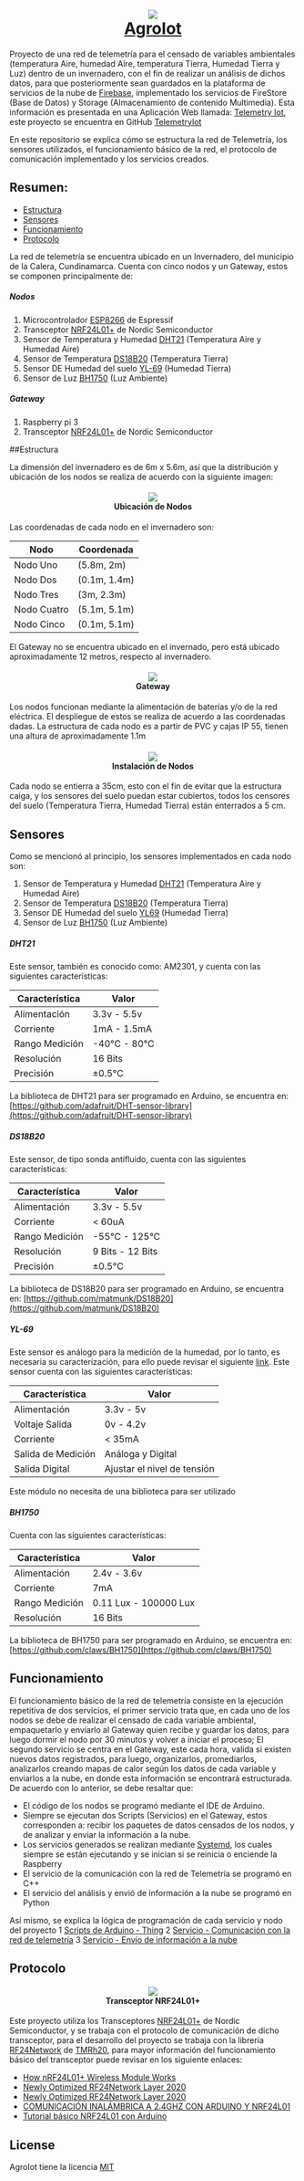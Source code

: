 <h1 align="center">
  <img src="logo.png"/><br/>
  <a href="https://telemetry-iot.herokuapp.com/">AgroIot</a>
</h1>


Proyecto de una red de telemetría para el censado de variables ambientales (temperatura Aire, humedad Aire, temperatura Tierra, Humedad Tierra y Luz) dentro de un invernadero, con el fin de realizar un análisis de dichos datos, para que posteriormente sean guardados en la plataforma de servicios de la nube de [Firebase](https://firebase.google.com/), implementado los servicios de FireStore (Base de Datos) y Storage (Almacenamiento de contenido Multimedia). Esta información es presentada en una Aplicación Web llamada: [Telemetry Iot](https://telemetry-iot.herokuapp.com), este proyecto se encuentra en GitHub [TelemetryIot](https://github.com/potier97/TelemetryIot)

En este repositorio se explica cómo se estructura la red de Telemetría, los sensores utilizados, el funcionamiento básico de la red, el protocolo de comunicación implementado y los servicios creados.
 

## Resumen: 
  - [Estructura](https://github.com/potier97/AgroIot#estructura)
  - [Sensores](https://github.com/potier97/AgroIot#sensores)
  - [Funcionamiento](https://github.com/potier97/AgroIot#funcionamiento)
  - [Protocolo](https://github.com/potier97/AgroIot#protocolo)


La red de telemetría se encuentra ubicado en un Invernadero, del municipio de la Calera, Cundinamarca. Cuenta  con cinco nodos y un Gateway, estos se componen principalmente de:

##### Nodos
1. Microcontrolador [ESP8266](https://www.espressif.com/en/products/socs/esp8266) de Espressif
2. Transceptor [NRF24L01+](https://www.sparkfun.com/datasheets/Components/SMD/nRF24L01Pluss_Preliminary_Product_Specification_v1_0.pdf) de Nordic Semiconductor
3. Sensor de Temperatura y Humedad [DHT21](https://mikroshop.ch/pdf/DHT21.pdf)  (Temperatura Aire y Humedad Aire)
4. Sensor de Temperatura [DS18B20](https://datasheets.maximintegrated.com/en/ds/DS18B20.pdf)  (Temperatura Tierra)
5. Sensor DE Humedad del suelo [YL-69](https://saber.patagoniatec.com/2014/11/sensor-de-humedad-de-suelo-tierra-soil-moisture-arduino-yl-69-ptec/)   (Humedad Tierra)
6. Sensor de Luz [BH1750](https://www.mouser.com/datasheet/2/348/bh1750fvi-e-186247.pdf)  (Luz Ambiente)

##### Gateway
1. Raspberry pi 3
2. Transceptor [NRF24L01+](https://www.sparkfun.com/datasheets/Components/SMD/nRF24L01Pluss_Preliminary_Product_Specification_v1_0.pdf) de Nordic Semiconductor
 

##Estructura

La dimensión del invernadero es de 6m x 5.6m, así que la distribución y ubicación de los nodos se realiza de acuerdo con la siguiente imagen:

<h4 align="center">
  <img src="ubicacion.jpg"/><br/>
  <a >Ubicación de Nodos</a>
</h4>

Las coordenadas de cada nodo en el invernadero son:

| Nodo | Coordenada |
| ------ | ------ |
| Nodo Uno | (5.8m, 2m) |
| Nodo Dos | (0.1m, 1.4m) |
| Nodo Tres | (3m, 2.3m) |
| Nodo Cuatro | (5.1m, 5.1m) |
| Nodo Cinco | (0.1m, 5.1m) | 

El Gateway no se encuentra ubicado en el invernado, pero está ubicado aproximadamente 12 metros, respecto al invernadero.

<h4 align="center">
  <img src="Gateway.jpeg"/><br/>
  <a >Gateway</a>
</h4>

Los nodos funcionan mediante la alimentación de baterías y/o de la red eléctrica. El despliegue de estos se realiza de acuerdo a las coordenadas dadas. La estructura de cada nodo es a partir de PVC y cajas IP 55, tienen una altura de aproximadamente 1.1m 

<h4 align="center">
  <img src="nodo.jpg"/><br/>
  <a >Instalación de Nodos</a>
</h4>

Cada nodo se entierra a 35cm, esto con el fin de evitar que la estructura caiga, y los sensores del suelo puedan estar cubiertos, todos los censores del suelo (Temperatura Tierra, Humedad Tierra) están enterrados a 5 cm.


## Sensores
Como se mencionó al principio, los sensores implementados en cada nodo son:  
 
1. Sensor de Temperatura y Humedad [DHT21](https://mikroshop.ch/pdf/DHT21.pdf)  (Temperatura Aire y Humedad Aire)
2. Sensor de Temperatura [DS18B20](https://datasheets.maximintegrated.com/en/ds/DS18B20.pdf)  (Temperatura Tierra)
3. Sensor DE Humedad del suelo [YL69](https://saber.patagoniatec.com/2014/11/sensor-de-humedad-de-suelo-tierra-soil-moisture-arduino-yl-69-ptec/)   (Humedad Tierra)
4. Sensor de Luz [BH1750](https://www.mouser.com/datasheet/2/348/bh1750fvi-e-186247.pdf)  (Luz Ambiente)

##### DHT21
Este sensor, también es conocido como: AM2301, y cuenta con las siguientes características:

| Característica | Valor |
| ------ | ------ |
| Alimentación | 3.3v - 5.5v |
| Corriente | 1mA - 1.5mA |
| Rango Medición | -40°C - 80°C |
| Resolución | 16 Bits |
| Precisión | ±0.5°C | 

La biblioteca de DHT21 para ser programado en Arduino, se encuentra en:  [https://github.com/adafruit/DHT-sensor-library](https://github.com/adafruit/DHT-sensor-library)



##### DS18B20
Este sensor, de tipo sonda antifluido, cuenta con las siguientes características:

| Característica | Valor |
| ------ | ------ |
| Alimentación | 3.3v - 5.5v |
| Corriente | < 60uA |
| Rango Medición | -55°C - 125°C |
| Resolución | 9 Bits - 12 Bits |
| Precisión | ±0.5°C | 


La biblioteca de DS18B20 para ser programado en Arduino, se encuentra en: [https://github.com/matmunk/DS18B20](https://github.com/matmunk/DS18B20)

##### YL-69
Este sensor es análogo para la medición de la humedad, por lo tanto, es necesaria su caracterización, para ello puede revisar el siguiente [link](https://www.youtube.com/watch?v=iWV42viyLtQ&ab_channel=Electgpl). Este sensor cuenta con las siguientes características:

| Característica | Valor |
| ------ | ------ |
| Alimentación | 3.3v - 5v |
| Voltaje Salida | 0v - 4.2v |
| Corriente | < 35mA |
| Salida de Medición | Análoga  y Digital| 
| Salida Digital | Ajustar el nivel de tensión  | 
 
Este módulo no necesita de una biblioteca para ser utilizado

##### BH1750
Cuenta con las siguientes características:

| Característica | Valor |
| ------ | ------ |
| Alimentación | 2.4v - 3.6v |
| Corriente | 7mA |
| Rango Medición | 0.11 Lux - 100000 Lux |
| Resolución | 16 Bits |

La biblioteca de BH1750 para ser programado en Arduino, se encuentra en: [https://github.com/claws/BH1750](https://github.com/claws/BH1750)


## Funcionamiento

El funcionamiento básico de la red de telemetría consiste en la ejecución repetitiva de dos servicios, el primer servicio trata que, en cada uno de los nodos se debe de realizar el censado de cada variable ambiental, empaquetarlo  y enviarlo al Gateway quien recibe y guardar los datos, para luego dormir el nodo por 30 minutos y volver a iniciar el proceso; El segundo servicio se centra en el Gateway, este cada hora, valida si existen nuevos datos registrados, para  luego, organizarlos, promediarlos, analizarlos creando mapas de calor según los datos de cada variable y enviarlos a la nube, en donde esta información se encontrará estructurada. De acuerdo con lo anterior, se debe resaltar que:

- El código de los nodos se programó mediante el IDE de Arduino.
- Siempre se ejecutan dos Scripts (Servicios) en el Gateway, estos corresponden a: recibir los paquetes de datos censados de los nodos, y de analizar y enviar la información a la nube.
- Los servicios generados se realizan mediante [Systemd](https://www.raspberrypi.org/documentation/linux/usage/systemd.md), los cuales siempre se están ejecutando y se inician si se reinicia o enciende la Raspberry
- El servicio de la comunicación con la red de Telemetría se programó en C++
- El servicio del análisis y envió de información a la nube se programó en Python


Así mismo, se explica la lógica de programación de cada servicio y nodo del proyecto
1  [Scripts de Arduino - Thing](https://github.com/potier97/AgroIot/tree/master/arduino)
2  [Servicio - Comunicación con la red de telemetría](https://github.com/potier97/AgroIot/tree/master/rf24)
3  [Servicio - Envío de información a la nube](https://github.com/potier97/AgroIot/tree/master/service)
 

## Protocolo

<h4 align="center">
  <img src="rf24.jpg"/><br/>
  <a>Transceptor NRF24L01+</a>
</h4>

 Este proyecto utiliza los Transceptores  [NRF24L01+](https://www.sparkfun.com/datasheets/Components/SMD/nRF24L01Pluss_Preliminary_Product_Specification_v1_0.pdf) de Nordic Semiconductor, y se trabaja con el protocolo de comunicación de dicho transceptor, para el desarrollo del proyecto se trabaja con la librería [RF24Network](https://github.com/nRF24/RF24Network) de  [TMRh20](https://github.com/TMRh20), para mayor información del funcionamiento básico del transceptor puede revisar en los siguiente enlaces:
 
  - [How nRF24L01+ Wireless Module Works](https://lastminuteengineers.com/nrf24l01-arduino-wireless-communication/)
  - [Newly Optimized RF24Network Layer 2020](http://tmrh20.github.io/RF24Network/)
  - [Newly Optimized RF24Network Layer 2020](https://howtomechatronics.com/tutorials/arduino/how-to-build-an-arduino-wireless-network-with-multiple-nrf24l01-modules/)
  - [COMUNICACIÓN INALÁMBRICA A 2.4GHZ CON ARDUINO Y NRF24L01](https://www.luisllamas.es/comunicacion-inalambrica-a-2-4ghz-con-arduino-y-nrf24l01/)
  - [Tutorial básico NRF24L01 con  Arduino](https://naylampmechatronics.com/blog/16_Tutorial-b%C3%A1sico-NRF24L01-con-Arduino.html)


License
----
AgroIot tiene la licencia [MIT](https://github.com/potier97/AgroIot/license)

